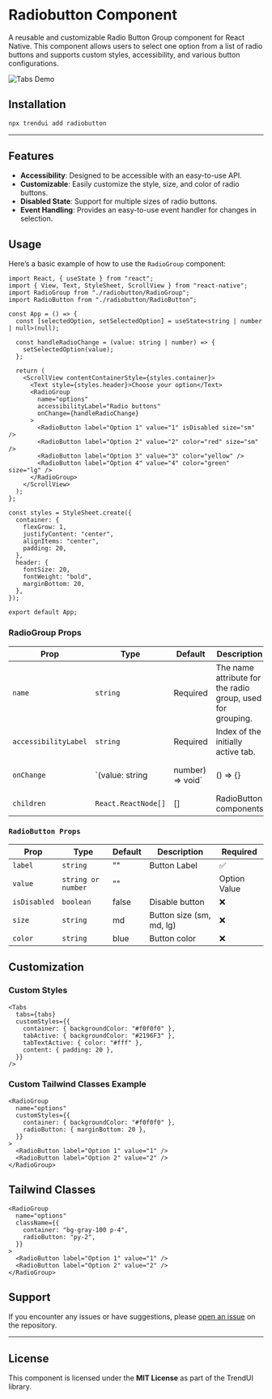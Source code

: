 # Radiobutton Component

A reusable and customizable Radio Button Group component for React Native. This component allows users to select one option from a list of radio buttons and supports custom styles, accessibility, and various button configurations.

![Tabs Demo](https://res.cloudinary.com/dwdivu60a/image/upload/v1737625508/qzae2eru7eovrm7bvzaf.gif)

## Installation

```bash
npx trendui add radiobutton
```

---

## Features

- **Accessibility**: Designed to be accessible with an easy-to-use API.
- **Customizable**: Easily customize the style, size, and color of radio buttons.
- **Disabled State**: Support for multiple sizes of radio buttons.
- **Event Handling**: Provides an easy-to-use event handler for changes in selection.

## Usage

Here’s a basic example of how to use the `RadioGroup` component:

```tsx
import React, { useState } from "react";
import { View, Text, StyleSheet, ScrollView } from "react-native";
import RadioGroup from "./radiobutton/RadioGroup";
import RadioButton from "./radiobutton/RadioButton";

const App = () => {
  const [selectedOption, setSelectedOption] = useState<string | number | null>(null);

  const handleRadioChange = (value: string | number) => {
    setSelectedOption(value);
  };

  return (
    <ScrollView contentContainerStyle={styles.container}>
      <Text style={styles.header}>Choose your option</Text>
      <RadioGroup
        name="options"
        accessibilityLabel="Radio buttons"
        onChange={handleRadioChange}
      >
        <RadioButton label="Option 1" value="1" isDisabled size="sm" />
        <RadioButton label="Option 2" value="2" color="red" size="sm" />
        <RadioButton label="Option 3" value="3" color="yellow" />
        <RadioButton label="Option 4" value="4" color="green" size="lg" />
      </RadioGroup>
    </ScrollView>
  );
};

const styles = StyleSheet.create({
  container: {
    flexGrow: 1,
    justifyContent: "center",
    alignItems: "center",
    padding: 20,
  },
  header: {
    fontSize: 20,
    fontWeight: "bold",
    marginBottom: 20,
  },
});

export default App;

```

### RadioGroup Props

| Prop              | Type      | Default  | Description                                                   |         |
| ----------------- | --------- | -------- | ------------------------------------------------------------- | --------|
| `name`            | `string`   | Required | The name attribute for the radio group, used for grouping.   |  ✅     |
| `accessibilityLabel` | `string`  |   Required    | Index of the initially active tab.                    |  ❌     |
| `onChange`         | `(value: string|number) => void` | () => {} | Selection change handler              |  ✅     |
| `children`         | `React.ReactNode[]` |  [] | RadioButton components                                  |  ✅     |
 


### `RadioButton Props`


| Prop            | Type                | Default      |  Description               | Required    |
| --------------- | --------            | ----------   | -------------              | ----------- |
| `label`         | `string`            | ""           | Button Label               |     ✅      |
| `value`         | `string or number`  | "" |         | Option Value               |     ✅    |
| `isDisabled`    | `boolean`           | false        | Disable button             |     ❌     |
| `size`          | `string`            | md           | Button size (sm, md, lg)   |     ❌     |
| `color`         | `string`            | blue         | Button color               |     ❌     |

## Customization

### Custom Styles

```tsx
<Tabs
  tabs={tabs}
  customStyles={{
    container: { backgroundColor: "#f0f0f0" },
    tabActive: { backgroundColor: "#2196F3" },
    tabTextActive: { color: "#fff" },
    content: { padding: 20 },
  }}
/>
```

### Custom Tailwind Classes Example

```tsx
<RadioGroup
  name="options"
  customStyles={{
    container: { backgroundColor: "#f0f0f0" },
    radioButton: { marginBottom: 20 },
  }}
>
  <RadioButton label="Option 1" value="1" />
  <RadioButton label="Option 2" value="2" />
</RadioGroup>
```

## Tailwind Classes

```tsx
<RadioGroup
  name="options"
  className={{
    container: "bg-gray-100 p-4",
    radioButton: "py-2",
  }}
>
  <RadioButton label="Option 1" value="1" />
  <RadioButton label="Option 2" value="2" />
</RadioGroup>
```

## Support

If you encounter any issues or have suggestions, please [open an issue](https://github.com/trend-ui/trendui-react-native/issues) on the repository.

---

## License

This component is licensed under the **MIT License** as part of the TrendUI library.